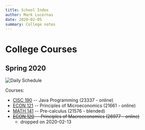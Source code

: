 ```yaml
---
title: School Index
author: Mark Lucernas
date: 2020-02-05
summary: College notes
---
```


# College Courses

## Spring 2020

![Daily Schedule](file:../files/spring-2020/spring-2020_dailySchedule_v2.png)

Courses:

  - [CISC 190](spring-2020/CISC-190/cisc-190) -- Java Programming (23337 - online)
  - [ECON 121](spring-2020/ECON-121/econ-121) -- Principles of Microeconomics (21661 - online)
  - [MATH 141](spring-2020/MATH-141/math-141) -- Pre-calculus (21576 - blended)
  - ~~[ECON 120](spring-2020/ECON-120/econ-120) -- Principles of Macroeconomics (26977 - online)~~
    * dropped on 2020-02-13
